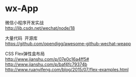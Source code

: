 # wx-App


微信小程序开发实战<br>
http://lib.csdn.net/wechat/node/18

大量代码  开源库<br>
https://github.com/opendigg/awesome-github-wechat-weapp


CSS Flex弹性盒布局<br>
http://www.jianshu.com/p/07e0c16a4ff5#<br>
http://www.jianshu.com/p/baf4fc79374b<br>
http://www.ruanyifeng.com/blog/2015/07/flex-examples.html
